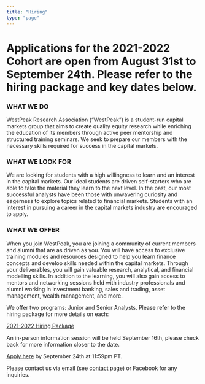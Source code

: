 ```yaml
---
title: "Hiring"
type: "page"
---
```


# Applications for the 2021-2022 Cohort are open from August 31st to September 24th. Please refer to the hiring package and key dates below.


### WHAT WE DO
 
WestPeak Research Association (“WestPeak”) is a student-run capital markets group that aims to create quality equity research while enriching the education of its members through active peer mentorship and structured training seminars. We seek to prepare our members with the necessary skills required for success in the capital markets.
​
### WHAT WE LOOK FOR

We are looking for students with a high willingness to learn and an interest in the capital markets. Our ideal students are driven self-starters who are able to take the material they learn to the next level. In the past, our most successful analysts have been those with unwavering curiosity and eagerness to explore topics related to financial markets. Students with an interest in pursuing a career in the capital markets industry are encouraged to apply.
​
### WHAT WE OFFER

When you join WestPeak, you are joining a community of current members and alumni that are as driven as you. You will have access to exclusive training modules and resources designed to help you learn finance concepts and develop skills needed within the capital markets. Through your deliverables, you will gain valuable research, analytical, and financial modelling skills. In addition to the learning, you will also gain access to mentors and networking sessions held with industry professionals and alumni working in investment banking, sales and trading, asset management, wealth management, and more.

We offer two programs: Junior and Senior Analysts. Please refer to the hiring package for more details on each:

[2021-2022 Hiring Package](WPRA_Hiring_Package.pdf)

An in-person information session will be held September 16th, please check back for more information closer to the date.

[Apply here](https://docs.google.com/forms/d/1zlemh6lrEZYxYit-sZtWhaFhG5bjMzSlvnA1zTbLM4Y/edit) by September 24th at 11:59pm PT. 

Please contact us via email (see [contact page](https://westpeakresearch.com/contact/)) or Facebook for any inquiries.